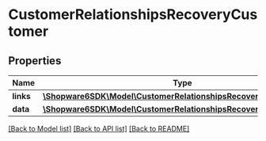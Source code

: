 # CustomerRelationshipsRecoveryCustomer

## Properties
Name | Type | Description | Notes
------------ | ------------- | ------------- | -------------
**links** | [**\Shopware6SDK\Model\CustomerRelationshipsRecoveryCustomerLinks**](CustomerRelationshipsRecoveryCustomerLinks.md) |  | [optional] 
**data** | [**\Shopware6SDK\Model\CustomerRelationshipsRecoveryCustomerData**](CustomerRelationshipsRecoveryCustomerData.md) |  | [optional] 

[[Back to Model list]](../../README.md#documentation-for-models) [[Back to API list]](../../README.md#documentation-for-api-endpoints) [[Back to README]](../../README.md)


